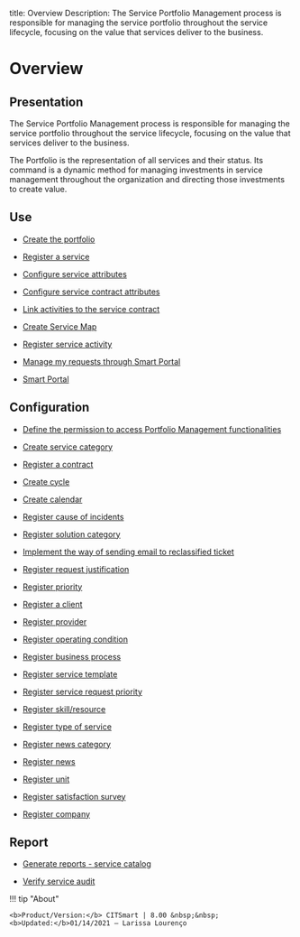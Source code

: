 title: Overview 
Description: The Service Portfolio Management process is responsible for managing the service portfolio throughout the service lifecycle, focusing on the value that services deliver to the business.
# Overview

Presentation
----------------

The Service Portfolio Management process is responsible for managing the service
portfolio throughout the service lifecycle, focusing on the value that services
deliver to the business.

The Portfolio is the representation of all services and their status. Its
command is a dynamic method for managing investments in service management
throughout the organization and directing those investments to create value.

Use
-------

- [Create the portfolio](/en-us/citsmart-platform-8/processes/portfolio-and-catalog/use/create-the-portfolio.html)

- [Register a service](/en-us/citsmart-platform-8/processes/portfolio-and-catalog/use/register-a-service.html)

- [Configure service attributes](/en-us/citsmart-platform-8/processes/portfolio-and-catalog/use/configure-services-attributes.html)

- [Configure service contract attributes](/en-us/citsmart-platform-8/processes/portfolio-and-catalog/use/service-contract-attributes.html)

- [Link activities to the service contract](/en-us/citsmart-platform-8/processes/portfolio-and-catalog/use/link-activity-to-service-contract.html)

- [Create Service Map](/en-us/citsmart-platform-8/processes/portfolio-and-catalog/use/create-service-map.html)

- [Register service activity](/en-us/citsmart-platform-8/processes/portfolio-and-catalog/use/register-service-activity.html)

- [Manage my requests through Smart Portal](/en-us/citsmart-platform-8/processes/portfolio-and-catalog/use/request-through-Smart-Portal.html)

- [Smart Portal](/en-us/citsmart-platform-8/processes/portfolio-and-catalog/use/smart-portal.html)

Configuration
-----------------

- [Define the permission to access Portfolio Management functionalities](/en-us/citsmart-platform-8/processes/portfolio-and-catalog/configuration/access-portfolio-management.html)

- [Create service category](/en-us/citsmart-platform-8/processes/portfolio-and-catalog/configuration/create-service-category.html)

- [Register a contract](/en-us/citsmart-platform-8/processes/portfolio-and-catalog/configuration/register-contract.html)

- [Create cycle](/en-us/citsmart-platform-8/platform-administration/time/create-cycle.html)

- [Create calendar](/en-us/citsmart-platform-8/platform-administration/time/create-calendar.html)

- [Register cause of incidents](/en-us/citsmart-platform-8/processes/portfolio-and-catalog/configuration/register-cause-incidents.html)

- [Register solution category](/en-us/citsmart-platform-8/processes/portfolio-and-catalog/configuration/register-solution-category.html)

- [Implement the way of sending email to reclassified ticket](/en-us/citsmart-platform-8/processes/portfolio-and-catalog/configuration/send-email-reclassified-ticket.html)

- [Register request justification](/en-us/citsmart-platform-8/processes/portfolio-and-catalog/configuration/register-request-justification.html)

- [Register priority](/en-us/citsmart-platform-8/processes/portfolio-and-catalog/configuration/register-priority.html)

- [Register a client](/en-us/citsmart-platform-8/processes/portfolio-and-catalog/configuration/register-client.html)

- [Register provider](/en-us/citsmart-platform-8/processes/portfolio-and-catalog/configuration/register-provider.html)

- [Register operating condition](/en-us/citsmart-platform-8/processes/portfolio-and-catalog/configuration/register-operating-condition.html)

- [Register business process](/en-us/citsmart-platform-8/processes/portfolio-and-catalog/configuration/register-business-process.html)

- [Register service template](/en-us/citsmart-platform-8/processes/portfolio-and-catalog/configuration/register-service-template.html)

- [Register service request priority](/en-us/citsmart-platform-8/processes/portfolio-and-catalog/configuration/register-service-request-priority.html)

- [Register skill/resource](/en-us/citsmart-platform-8/processes/portfolio-and-catalog/configuration/register-skill-resource.html)

- [Register type of service](/en-us/citsmart-platform-8/processes/portfolio-and-catalog/configuration/register-type-of-service.html)

- [Register news category](/en-us/citsmart-platform-8/processes/portfolio-and-catalog/configuration/register-news-category.html)

- [Register news](/en-us/citsmart-platform-8/processes/portfolio-and-catalog/configuration/register-news.html)

- [Register unit](/en-us/citsmart-platform-8/platform-administration/region-and-language/register-unit.html)

- [Register satisfaction survey](/en-us/citsmart-platform-8/processes/portfolio-and-catalog/configuration/register-satisfaction-survey.html)

- [Register company](/en-us/citsmart-platform-8/processes/portfolio-and-catalog/configuration/register-company.html)

Report
----------

- [Generate reports - service catalog](/en-us/citsmart-platform-8/processes/portfolio-and-catalog/use/reports-service-catalog.html)

- [Verify service audit](/en-us/citsmart-platform-8/processes/portfolio-and-catalog/use/service-audit.html)

!!! tip "About"

    <b>Product/Version:</b> CITSmart | 8.00 &nbsp;&nbsp;
    <b>Updated:</b>01/14/2021 – Larissa Lourenço
